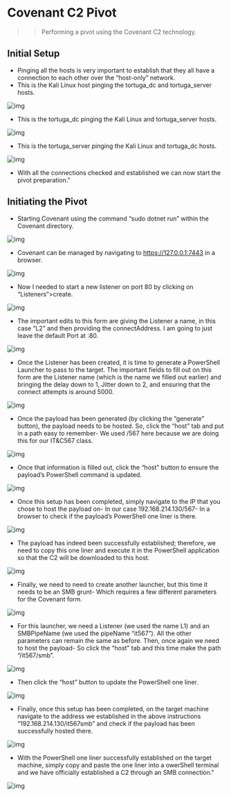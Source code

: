 # Covenant C2 Pivot
>> Performing a pivot using the Covenant C2 technology.

## Initial Setup
- Pinging all the hosts is very important to establish that they all have a connection to each other over the “host-only” network.
- This is the Kali Linux host pinging the tortuga_dc and tortuga_server hosts.

![img](https://github.com/elisims/c2pivot/raw/main/images/1.jpg)

- This is the tortuga_dc pinging the Kali Linux and tortuga_server hosts.

![img](https://github.com/elisims/c2pivot/raw/main/images/2.jpg)

- This is the tortuga_server pinging the Kali Linux and tortuga_dc hosts.

![img](https://github.com/elisims/c2pivot/raw/main/images/3.jpg)

- With all the connections checked and established we can now start the pivot preparation."

## Initiating the Pivot

- Starting Covenant using the command “sudo dotnet run” within the Covenant directory.

![img](https://github.com/elisims/c2pivot/raw/main/images/4.jpg)

- Covenant can be managed by navigating to https://127.0.0.1:7443 in a browser.

![img](https://github.com/elisims/c2pivot/raw/main/images/5.jpg)

- Now I needed to start a new listener on port 80 by clicking on “Listeners”>create.

![img](https://github.com/elisims/c2pivot/raw/main/images/6.jpg)

- The important edits to this form are giving the Listener a name, in this case “L2” and then providing the connectAddress. I am going to just leave the default Port at :80.

![img](https://github.com/elisims/c2pivot/raw/main/images/7.jpg)

- Once the Listener has been created, it is time to generate a PowerShell Launcher to pass to the target. The important fields to fill out on this form are the Listener name (which is the name we filled out earlier) and bringing the delay down to 1, Jitter down to 2, and
ensuring that the connect attempts is around 5000.

![img](https://github.com/elisims/c2pivot/raw/main/images/8.jpg)

- Once the payload has been generated (by clicking the “generate” button), the payload needs to be hosted. So, click the “host” tab and put in a path easy to remember- We used /567 here because we are doing this for our IT&C567 class.

![img](https://github.com/elisims/c2pivot/raw/main/images/9.jpg)

- Once  that  information  is  filled  out,  click  the  “host”  button  to  ensure  the  payload’s PowerShell command is updated.

![img](https://github.com/elisims/c2pivot/raw/main/images/10.jpg)

- Once this setup has been completed, simply navigate to the IP that you chose to host the payload  on-  In  our  case  192.168.214.130/567-  In  a  browser  to  check  if  the  payload’s PowerShell one liner is there.

![img](https://github.com/elisims/c2pivot/raw/main/images/11.jpg)

- The payload has indeed been successfully established; therefore, we need to copy this one liner and execute it in the PowerShell application so that the C2 will be downloaded to this host.

![img](https://github.com/elisims/c2pivot/raw/main/images/12.jpg)

- Finally, we need to need to create another launcher, but this time it needs to be an SMB grunt- Which requires a few different parameters for the Covenant form.

![img](https://github.com/elisims/c2pivot/raw/main/images/13.jpg)

- For this launcher, we need a Listener (we used the name L1) and an SMBPipeName (we used the pipeName “it567”). All the other parameters can remain the same as before. Then, once again we need to host the payload- So click the “host” tab and this time make the path “/it567/smb”.

![img](https://github.com/elisims/c2pivot/raw/main/images/14.jpg)

- Then click the “host” button to update the PowerShell one liner.

![img](https://github.com/elisims/c2pivot/raw/main/images/15.jpg)

- Finally,  once  this  setup  has  been  completed,  on  the  target  machine  navigate  to  the address we established in the above instructions “192.168.214.130/it567smb” and check if the payload has been successfully hosted there.

![img](https://github.com/elisims/c2pivot/raw/main/images/16.jpg)

- With the PowerShell one liner successfully established on the target machine, simply copy and paste the one liner into a   owerShell terminal and we have officially established a C2
through an  SMB connection."

![img](https://github.com/elisims/c2pivot/raw/main/images/17.jpg)
